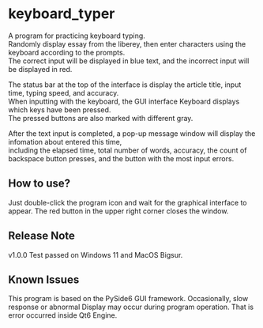 # keyboard_typer
A program for practicing keyboard typing.   
Randomly display essay from the liberey, then enter characters using the keyboard according to the prompts.  
The correct input will be displayed in blue text, and the incorrect input will be displayed in red.

The status bar at the top of the interface is display the article title, input time, typing speed, and accuracy.   
When inputting with the keyboard, the GUI interface Keyboard displays which keys have been pressed.   
The pressed buttons are also marked with different gray.

After the text input is completed, a pop-up message window will display the infomation about entered this time,  
including the elapsed time, total number of words, accuracy, the count of backspace button presses, and the button with the most input errors.

## How to use?
Just double-click the program icon and wait for the graphical interface to appear. The red button in the upper right corner closes the window.

## Release Note
v1.0.0 Test passed on Windows 11 and MacOS Bigsur.

## Known Issues
This program is based on the PySide6 GUI framework. Occasionally, slow response or abnormal Display may occur during program operation. That is error occurred inside Qt6 Engine.